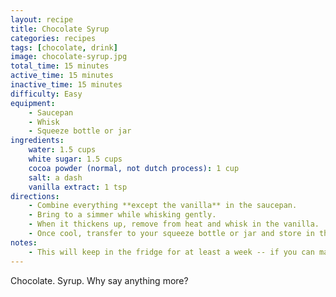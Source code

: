```yaml
---
layout: recipe
title: Chocolate Syrup
categories: recipes
tags: [chocolate, drink]
image: chocolate-syrup.jpg
total_time: 15 minutes
active_time: 15 minutes
inactive_time: 15 minutes
difficulty: Easy
equipment:
    - Saucepan
    - Whisk
    - Squeeze bottle or jar
ingredients:
    water: 1.5 cups
    white sugar: 1.5 cups
    cocoa powder (normal, not dutch process): 1 cup
    salt: a dash
    vanilla extract: 1 tsp
directions:
    - Combine everything **except the vanilla** in the saucepan.
    - Bring to a simmer while whisking gently.
    - When it thickens up, remove from heat and whisk in the vanilla.
    - Once cool, transfer to your squeeze bottle or jar and store in the fridge.
notes:
    - This will keep in the fridge for at least a week -- if you can make it last that long.
---
```

Chocolate. Syrup. Why say anything more?